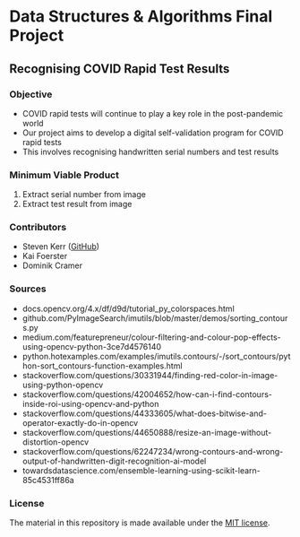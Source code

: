 # Data Structures & Algorithms Final Project
## Recognising COVID Rapid Test Results

### Objective
* COVID rapid tests will continue to play a key role in the post-pandemic world 
* Our project aims to develop a digital self-validation program for COVID rapid tests
* This involves recognising handwritten serial numbers and test results

### Minimum Viable Product
1. Extract serial number from image
1. Extract test result from image 

### Contributors 
* Steven Kerr ([GitHub](https://github.com/smkerr))
* Kai Foerster
* Dominik Cramer

### Sources
* docs.opencv.org/4.x/df/d9d/tutorial_py_colorspaces.html
* github.com/PyImageSearch/imutils/blob/master/demos/sorting_contours.py
* medium.com/featurepreneur/colour-filtering-and-colour-pop-effects-using-opencv-python-3ce7d4576140
* python.hotexamples.com/examples/imutils.contours/-/sort_contours/python-sort_contours-function-examples.html
* stackoverflow.com/questions/30331944/finding-red-color-in-image-using-python-opencv
* stackoverflow.com/questions/42004652/how-can-i-find-contours-inside-roi-using-opencv-and-python
* stackoverflow.com/questions/44333605/what-does-bitwise-and-operator-exactly-do-in-opencv
* stackoverflow.com/questions/44650888/resize-an-image-without-distortion-opencv
* stackoverflow.com/questions/62247234/wrong-contours-and-wrong-output-of-handwritten-digit-recognition-ai-model
* towardsdatascience.com/ensemble-learning-using-scikit-learn-85c4531ff86a

### License
The material in this repository is made available under the [MIT license](https://github.com/smkerr/DSA--Final-Project/blob/main/LICENSE).
